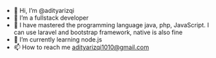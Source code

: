 - 👋 Hi, I’m @adityarizqi
- 👀 I’m a fullstack developer
- 👀 I have mastered the programming language java, php, JavaScript. I can use laravel and bootstrap framework, native is also fine
- 🌱 I’m currently learning node.js
- 📫 How to reach me adityarizqi1010@gmail.com

<!---
adityarizqi/adityarizqi is a ✨ special ✨ repository because its `README.md` (this file) appears on your GitHub profile.
You can click the Preview link to take a look at your changes.
--->
